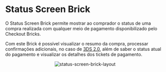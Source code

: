 # Status Screen Brick 

O Status Screen Brick permite mostrar ao comprador o status de uma compra realizada com qualquer meio de pagamento disponibilizado pelo Checkout Bricks. 

Com este Brick é possível visualizar o resumo da compra, processar confirmações adicionais, no caso de [3DS 2.0](/developers/pt/docs/checkout-bricks/how-tos/improve-payment-approval/3ds), além de saber o status atual do pagamento e visualizar os detalhes dos tickets de pagamento.

<center>

![status-screen-brick-layout](checkout-bricks/status-screen-brick-layout-pt.gif)

</center>